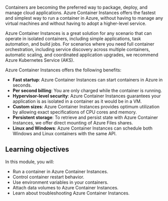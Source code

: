 Containers are becoming the preferred way to package, deploy, and manage cloud applications. Azure Container Instances offers the fastest and simplest way to run a container in Azure, without having to manage any virtual machines and without having to adopt a higher-level service.

Azure Container Instances is a great solution for any scenario that can operate in isolated containers, including simple applications, task automation, and build jobs. For scenarios where you need full container orchestration, including service discovery across multiple containers, automatic scaling, and coordinated application upgrades, we recommend Azure Kubernetes Service (AKS).

Azure Container Instances offers the following benefits:

- **Fast startup**: Azure Container Instances can start containers in Azure in seconds.
- **Per second billing**: You are only charged while the container is running.
- **Hypervisor-level security**: Azure Container Instances guarantees your application is as isolated in a container as it would be in a VM.
- **Custom sizes**: Azure Container Instances provides optimum utilization by allowing exact specifications of CPU cores and memory.
- **Persistent storage**: To retrieve and persist state with Azure Container Instances, we offer direct mounting of Azure Files shares.
- **Linux and Windows**: Azure Container Instances can schedule both Windows and Linux containers with the same API.

## Learning objectives  

In this module, you will:

- Run a container in Azure Container Instances.
- Control container restart behavior.
- Use environment variables in your containers.
- Attach data volumes to Azure Container Instances.
- Learn about troubleshooting Azure Container Instances.
